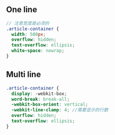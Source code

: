 ## One line

<singleEllipsis/>

```scss
// 注意宽度是必须的
.article-container {
  width: 500px;
  overflow: hidden;
  text-overflow: ellipsis;
  white-space: nowrap;
}
```

## Multi line

<multipleEllipsis/>

```scss
.article-container {
  display: -webkit-box;
  word-break: break-all;
  -webkit-box-orient: vertical;
  -webkit-line-clamp: 4; //需要显示的行数
  overflow: hidden;
  text-overflow: ellipsis;
}
```





